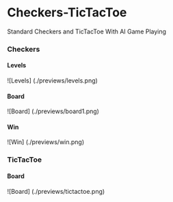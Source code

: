 # Checkers-TicTacToe
Standard Checkers and TicTacToe With AI Game Playing
### Checkers
#### Levels
![Levels] (./previews/levels.png)
#### Board
![Board] (./previews/board1.png)
#### Win
![Win] (./previews/win.png)
### TicTacToe
#### Board
![Board] (./previews/tictactoe.png)

